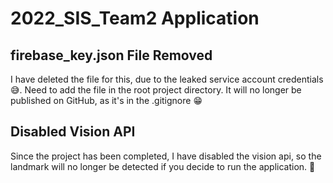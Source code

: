 # 2022_SIS_Team2 Application

## firebase_key.json File Removed
I have deleted the file for this, due to the leaked service account credentials 😅.
Need to add the file in the root project directory. It will no longer be published on GitHub, as it's in the .gitignore 😁

## Disabled Vision API
Since the project has been completed, I have disabled the vision api, so the landmark will no longer be detected if you decide to run the application. 😬
